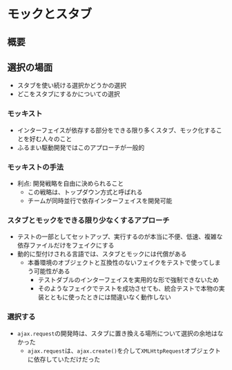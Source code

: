 # モックとスタブ

## 概要



## 選択の場面

* スタブを使い続ける選択かどうかの選択
* どこをスタブにするかについての選択

### モッキスト

* インターフェイスが依存する部分をできる限り多くスタブ、モック化することを好む人々のこと
* ふるまい駆動開発ではこのアプローチが一般的

### モッキストの手法
   
* 利点: 開発戦略を自由に決められること
    * この戦略は、トップダウン方式と呼ばれる
    * チームが同時並行で依存インターフェイスを開発可能

### スタブとモックをできる限り少なくするアプローチ

* テストの一部としてセットアップ、実行するのが本当に不便、低速、複雑な依存ファイルだけをフェイクにする
* 動的に型付けされる言語では、スタブとモックには代償がある
    * 本番環境のオブジェクトと互換性のないフェイクをテストで使ってしまう可能性がある
        * テストダブルのインターフェイスを実用的な形で強制できないため
        * そのようなフェイクでテストを成功させても、統合テストで本物の実装とともに使ったときには間違いなく動作しない

### 選択する

* `ajax.request`の開発時は、スタブに置き換える場所について選択の余地はなかった
    * `ajax.request`は、`ajax.create()`を介して`XMLHttpRequest`オブジェクトに依存していただけだった
